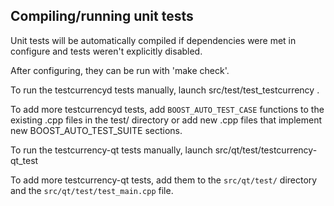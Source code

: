 Compiling/running unit tests
------------------------------------

Unit tests will be automatically compiled if dependencies were met in configure
and tests weren't explicitly disabled.

After configuring, they can be run with 'make check'.

To run the testcurrencyd tests manually, launch src/test/test_testcurrency .

To add more testcurrencyd tests, add `BOOST_AUTO_TEST_CASE` functions to the existing
.cpp files in the test/ directory or add new .cpp files that
implement new BOOST_AUTO_TEST_SUITE sections.

To run the testcurrency-qt tests manually, launch src/qt/test/testcurrency-qt_test

To add more testcurrency-qt tests, add them to the `src/qt/test/` directory and
the `src/qt/test/test_main.cpp` file.
